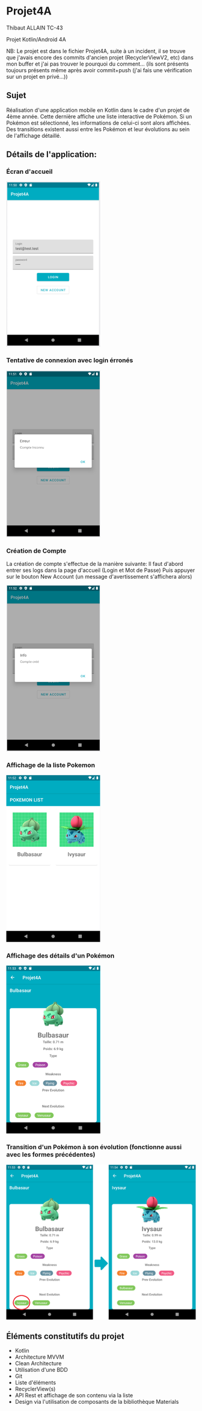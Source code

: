 # Projet4A
Thibaut ALLAIN TC-43

Projet Kotlin/Android 4A

NB: Le projet est dans le fichier Projet4A, suite à un incident, il se trouve que j'avais encore des commits d'ancien projet (RecyclerViewV2, etc) dans mon buffer et j'ai pas trouver le pourquoi du comment... (ils sont présents toujours présents même après avoir commit+push (j'ai fais une vérification sur un projet en privé...))

## Sujet

Réalisation d'une application mobile en Kotlin dans le cadre d'un projet de 4ème année.
Cette dernière affiche une liste interactive de Pokémon. Si un Pokémon est sélectionné, les informations de celui-ci sont alors affichées.
Des transitions existent aussi entre les Pokémon et leur évolutions au sein de l'affichage détaillé.

## Détails de l'application:

### Écran d'accueil

<img src="Screenshot/LoginPage.PNG" width="250">

### Tentative de connexion avec login érronés

<img src="Screenshot/LoginPageError.PNG" width="250">

### Création de Compte

La création de compte s'effectue de la manière suivante:
Il faut d'abord entrer ses logs dans la page d'accueil (Login et Mot de Passe)
Puis appuyer sur le bouton New Account (un message d'avertissement s'affichera alors)

<img src="Screenshot/LoginPageCreate.PNG" width="250">

### Affichage de la liste Pokemon

<img src="Screenshot/PokemonListe.PNG" width="250">

### Affichage des détails d'un Pokémon

<img src="Screenshot/PokemonDetail.PNG" width="250">

### Transition d'un Pokémon à son évolution (fonctionne aussi avec les formes précédentes)

<img src="Screenshot/SwitchEvolution.png" width="535">

## Éléments constitutifs du projet

- Kotlin
- Architecture MVVM
- Clean Architecture
- Utilisation d'une BDD
- Git
- Liste d'éléments
- RecyclerView(s)
- API Rest et affichage de son contenu via la liste
- Design via l'utilisation de composants de la bibliothèque Materials



